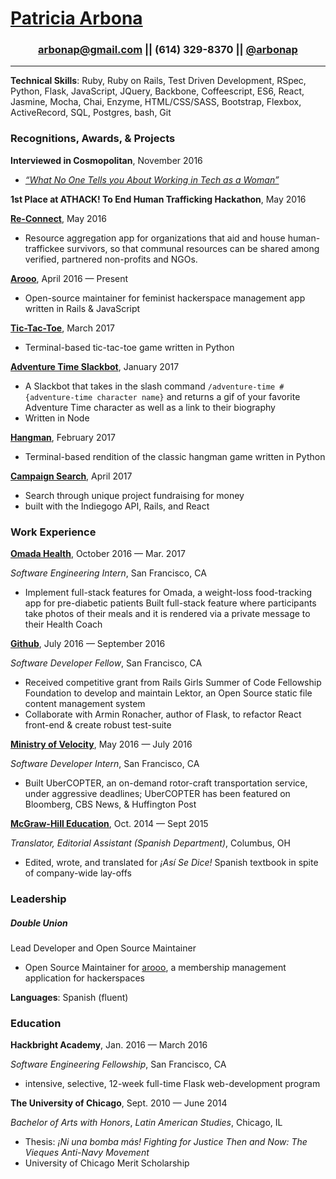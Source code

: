 # [Patricia Arbona](www.patriciaarbona.com)</center>
### <center> <arbonap@gmail.com> || (614) 329-8370 || [@arbonap](https://www.github.com/arbonap)

___
**Technical Skills**: Ruby, Ruby on Rails, Test Driven Development, RSpec, Python, Flask, JavaScript, JQuery, Backbone, Coffeescript, ES6, React, Jasmine, Mocha, Chai, Enzyme, HTML/CSS/SASS, Bootstrap, Flexbox, ActiveRecord, SQL, Postgres, bash, Git

###  **Recognitions, Awards, & Projects**

**Interviewed in Cosmopolitan**, November 2016

- [*“What No One Tells you About Working in Tech as a Woman”*](http://www.cosmopolitan.com/career/a8383402/what-its-really-like-to-be-a-woman-in-tech/)

**1st Place at ATHACK! To End Human Trafficking Hackathon**, May 2016

**[Re-Connect](https://github.com/alenakruchkova/Re-connect)**, May 2016

- Resource aggregation app for organizations that aid and house human-traffickee survivors, so that communal resources can be shared among verified, partnered non-profits and NGOs.

**[Arooo](https://github.com/doubleunion/arooo)**, April 2016 — Present
- Open-source maintainer for feminist hackerspace management app written in Rails & JavaScript

**[Tic-Tac-Toe](https://github.com/arbonap/python-tic-tac-toe)**, March 2017
- Terminal-based tic-tac-toe game written in Python

**[Adventure Time Slackbot](www.patriciaarbona.com/adventure-time)**, January 2017
- A Slackbot that takes in the slash command `/adventure-time #{adventure-time character name}` and returns a gif of your favorite Adventure Time character as well as a link to their biography
- Written in Node

**[Hangman](https://github.com/arbonap/hangman)**, February 2017
- Terminal-based rendition of the classic hangman game written in Python

**[Campaign Search](https://obscure-waters-39090.herokuapp.com/)**, April 2017
- Search through unique project fundraising for money
- built with the Indiegogo API, Rails, and React


### **Work Experience**
[**Omada Health**](https://www.omadahealth.com/), October 2016 — Mar. 2017

*Software Engineering Intern*, San Francisco, CA
- Implement full-stack features for Omada, a weight-loss food-tracking app for pre-diabetic patients
Built full-stack feature where participants take photos of their meals and it is rendered via a private message to their Health Coach

[**Github**](https://github.com/), July 2016 — September 2016

*Software Developer Fellow*, San Francisco, CA
- Received competitive grant from Rails Girls Summer of Code Fellowship Foundation to develop and maintain Lektor, an Open Source static file content management system
- Collaborate with Armin Ronacher, author of Flask, to refactor React front-end & create robust test-suite

[**Ministry of Velocity**](https://www.ministryofvelocity.com/), May 2016 — July 2016

*Software Developer Intern*, San Francisco, CA
- Built UberCOPTER, an on-demand rotor-craft transportation service, under aggressive deadlines; UberCOPTER has been featured on Bloomberg, CBS News, & Huffington Post

[**McGraw-Hill Education**](http://www.mheducation.com/), Oct. 2014 — Sept 2015

*Translator, Editorial Assistant (Spanish Department)*, Columbus, OH
- Edited, wrote, and translated for *¡Así Se Dice!* Spanish textbook in spite of company-wide lay-offs

### **Leadership**
##### Double Union
Lead Developer and Open Source Maintainer

- Open Source Maintainer for [arooo](https://github.com/doubleunion/arooo), a membership management application for hackerspaces

**Languages**: Spanish (fluent)

### **Education**
**Hackbright Academy**, Jan. 2016 — March 2016

*Software Engineering Fellowship*, San Francisco, CA
- intensive, selective, 12-week full-time Flask web-development program

**The University of Chicago**, Sept. 2010 — June 2014

*Bachelor of Arts with Honors*, *Latin American Studies*, Chicago, IL
- Thesis: *¡Ni una bomba más! Fighting for Justice Then and Now: The Vieques Anti-Navy Movement*
- University of Chicago Merit Scholarship
